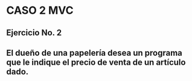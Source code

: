 # CASO 2 MVC

## Ejercicio No. 2
##    El dueño de una papelería desea un programa que le indique el precio de venta de un artículo dado.